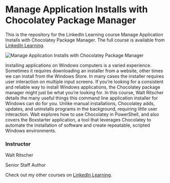 # Manage Application Installs with Chocolatey Package Manager
This is the repository for the LinkedIn Learning course Manage Application Installs with Chocolatey Package Manager. The full course is available from [LinkedIn Learning][lil-course-url].

![Manage Application Installs with Chocolatey Package Manager][lil-thumbnail-url] 

Installing applications on Windows computers is a varied experience. Sometimes it requires downloading an installer from a website, other times we can install from the Windows Store. In many cases the installer requires user interaction on multiple input screens. If you’re looking for a consistent and reliable way to install Windows applications, the Chocolatey package manager might just be what you’re looking for. In this course, Walt Ritscher details the many useful things this command line application installer for Windows can do for you. Unlike manual installations, Chocolatey adds, updates, and uninstalls programs in the background, requiring little user interaction. Walt explores how to use Chocolatey in PowerShell, and also covers the Boxstarter application, a tool that leverages Chocolatey to automate the installation of software and create repeatable, scripted Windows environments.


### Instructor

Walt Ritscher 
                            
Senior Staff Author

                            

Check out my other courses on [LinkedIn Learning](https://www.linkedin.com/learning/instructors/walt-ritscher).

[lil-course-url]: https://www.linkedin.com/learning/manage-application-installs-with-chocolatey-package-manager
[lil-thumbnail-url]: https://cdn.lynda.com/course/2422665/2422665-1633632938761-16x9.jpg
